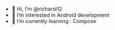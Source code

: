 - 👋 Hi, I’m @richarst12
- 👀 I’m interested in Android development
- 🌱 I’m currently learning : Compose


<!---
richarst12/richarst12 is a ✨ special ✨ repository because its `README.md` (this file) appears on your GitHub profile.
You can click the Preview link to take a look at your changes.
--->
